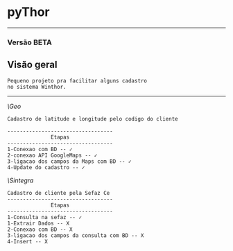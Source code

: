 # pyThor
--------------------------------------------
### Versão BETA

## Visão geral

```
Pequeno projeto pra facilitar alguns cadastro
no sistema Winthor.
```
--------------------------------------------


*\Geo*
```
Cadastro de latitude e longitude pelo codigo do cliente

----------------------------------
              Etapas
----------------------------------
1-Conexao com BD -- ✓
2-conexao API GoogleMaps -- ✓
3-ligacao dos campos da Maps com BD -- ✓
4-Update do cadastro -- ✓

```

*\Sintegra*
```
Cadastro de cliente pela Sefaz Ce 
----------------------------------
              Etapas
----------------------------------
1-Consulta na sefaz -- ✓
1-Extrair Dados -- X
2-Conexao com BD -- X
3-ligacao dos campos da consulta com BD -- X
4-Insert -- X

```

